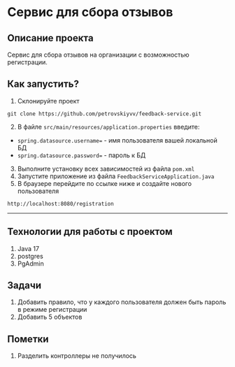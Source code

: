 # Сервис для сбора отзывов
## Описание проекта
Сервис для сбора отзывов на организации с возможностью регистрации.


## Как запустить?
1. Склонируйте проект 
```
git clone https://github.com/petrovskiyvv/feedback-service.git
```
2. В файле ```src/main/resources/application.properties``` введите:
* ```spring.datasource.username=``` - имя пользователя вашей локальной БД
* ```spring.datasource.password=``` - пароль к БД
3. Выполните установку всех зависимостей из файла ```pom.xml```
4. Запустите приложение из файла ```FeedbackServiceApplication.java```
5. В браузере перейдите по ссылке ниже и создайте нового пользователя
```
http://localhost:8080/registration
```



-----------------

## Технологии для работы с проектом
1. Java 17
2. postgres
3. PgAdmin

## Задачи
1. Добавить правило, что у каждого пользователя должен быть пароль в режиме регистрации
2. Добавить 5 объектов 


## Пометки
1. Разделить контроллеры не получилось